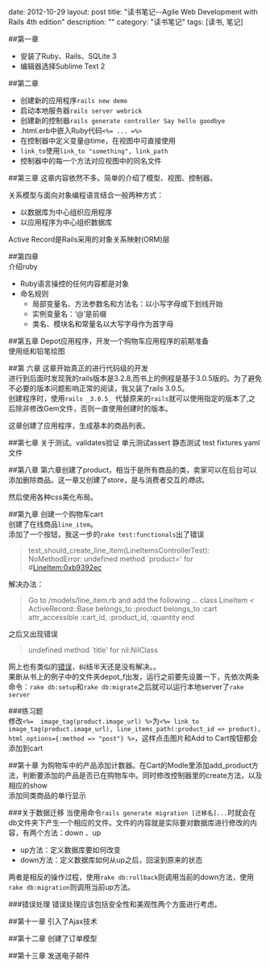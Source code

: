 date: 2012-10-29
layout: post
title: "读书笔记--Agile Web Development with Rails 4th edition"
description: ""
category: "读书笔记"
tags: [读书, 笔记]

##第一章

* 安装了Ruby、Rails、SQLite 3
* 编辑器选择Sublime Text 2

##第二章

* 创建新的应用程序`rails new demo`
* 启动本地服务器`rails server webrick`
* 创建新的控制器`rails generate controller Say hello goodbye`
* .html.erb中嵌入Ruby代码`<%= ... =%>`
* 在控制器中定义变量@time，在视图中可直接使用
* `link_to`使用`link_to "something", link_path`
* 控制器中的每一个方法对应视图中的同名文件

##第三章
这章内容依然不多。简单的介绍了模型、视图、控制器。

关系模型与面向对象编程语言结合一般两种方式：

* 以数据库为中心组织应用程序
* 以应用程序为中心组织数据库

Active Record是Rails采用的对象关系映射(ORM)层

##第四章  
介绍ruby

- Ruby语言操控的任何内容都是对象
- 命名规则
	- 局部变量名、方法参数名和方法名：以小写字母或下划线开始
	- 实例变量名：‘@’是前缀
	- 类名、模块名和常量名以大写字母作为首字母

##第五章 
Depot应用程序，开发一个购物车应用程序的前期准备  
使用纸和铅笔绘图

##第 六章
这章开始真正的进行代码级的开发  
进行到后面时发现我的rails版本是3.2.8,而书上的例程是基于3.0.5版的。为了避免不必要的版本问题影响正常的阅读，我又装了rails 3.0.5。  
创建程序时，使用`rails _3.0.5_ `代替原来的`rails`就可以使用指定的版本了,之后除非修改Gem文件，否则一直使用创建时的版本。

这章创建了应用程序，生成基本的商品列表。

##第七章
关于测试。validates验证 单元测试assert 静态测试 test fixtures yaml文件

##第八章
第六章创建了product，相当于是所有商品的类，卖家可以在后台可以添加删除商品。这一章又创建了store，是与消费者交互的*商店*。

然后使用各种css美化布局。

##第九章
创建一个购物车cart  
创建了在线商品`line_item`。  
添加了一个按钮，我这一步的`rake test:functionals`出了错误
>test_should_create_line_item(LineItemsControllerTest):
NoMethodError: undefined method `product=' for #<LineItem:0xb9392ec>

解决办法：
>Go to /models/line_item.rb and add the following …
class LineItem < ActiveRecord::Base
belongs_to :product
belongs_to :cart
attr_accessible :cart_id, :product_id, :quantity
end

之后又出现错误
> undefined method `title' for nil:NilClass

网上也有类似的[错误](http://ruby-china.org/topics/5176)，纠结半天还是没有解决。。  
果断从书上的例子中的文件夹depot\_f出发，运行之前要先设置一下，先依次两条命令：`rake db:setup`和`rake db:migrate`之后就可以运行本地server了`rake server`

###练习题  
修改`<%=  image_tag(product.image_url) %>`为`<%= link_to image_tag(product.image_url), line_items_path(:product_id => product), html_options={:method => "post"} %>`，这样点击图片和Add to Cart按钮都会添加到cart

##第十章
为购物车中的产品添加计数器。在Cart的Modle里添加add\_product方法，判断要添加的产品是否已在购物车中。同时修改控制器里的create方法，以及相应的show  
添加同类商品的单行显示  

###关于数据迁移
当使用命令`rails generate migration [迁移名]...`时就会在db文件夹下产生一个相应的文件。文件的内容就是实际要对数据库进行修改的内容，有两个方法：down 、up
- up方法：定义数据库要如何改变
- down方法：定义数据库如何从up之后，回滚到原来的状态

两者是相反的操作过程，使用`rake db:rollback`则调用当前的down方法，使用`rake db:migration`则调用当前up方法。

###错误处理
错误处理应该包括安全性和美观性两个方面进行考虑。

##第十一章
引入了Ajax技术

##第十二章
创建了订单模型

##第十三章
发送电子邮件

